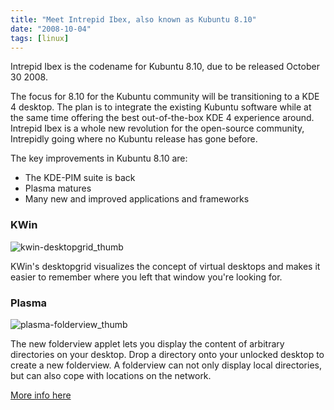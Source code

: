 ```yaml
---
title: "Meet Intrepid Ibex, also known as Kubuntu 8.10"
date: "2008-10-04"
tags: [linux]
---
```


Intrepid Ibex is the codename for Kubuntu 8.10, due to be released October 30 2008.

The focus for 8.10 for the Kubuntu community will be transitioning to a KDE 4 desktop. The plan is to integrate the existing Kubuntu software while at the same time offering the best out-of-the-box KDE 4 experience around. Intrepid Ibex is a whole new revolution for the open-source community, Intrepidly going where no Kubuntu release has gone before.

The key improvements in Kubuntu 8.10 are:

- The KDE-PIM suite is back
- Plasma matures
- Many new and improved applications and frameworks

### KWin

![](http://kewnode.files.wordpress.com/2008/10/kwin-desktopgrid_thumb.png "kwin-desktopgrid_thumb")

KWin's desktopgrid visualizes the concept of virtual desktops and makes it easier to remember where you left that window you're looking for.

### Plasma

![](http://kewnode.files.wordpress.com/2008/10/plasma-folderview_thumb.png "plasma-folderview_thumb")

The new folderview applet lets you display the content of arbitrary directories on your desktop. Drop a directory onto your unlocked desktop to create a new folderview. A folderview can not only display local directories, but can also cope with locations on the network.

[More info here](https://wiki.kubuntu.org/IntrepidIbex/Beta/Kubuntu)
